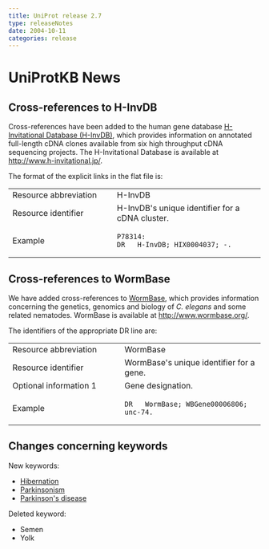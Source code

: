 ```yaml
---
title: UniProt release 2.7
type: releaseNotes
date: 2004-10-11
categories: release
---
```


# UniProtKB News

## Cross-references to H-InvDB

Cross-references have been added to the human gene database [H-Invitational Database (H-InvDB)](http://www.h-invitational.jp/), which provides information on annotated full-length cDNA clones available from six high throughput cDNA sequencing projects. The H-Invitational Database is available at <http://www.h-invitational.jp/>.

The format of the explicit links in the flat file is:

<table><colgroup><col style="width: 41%" /><col style="width: 58%" /></colgroup><tbody><tr class="odd"><td>Resource abbreviation</td><td>H-InvDB</td></tr><tr class="even"><td>Resource identifier</td><td>H-InvDB's unique identifier for a cDNA cluster.</td></tr><tr class="odd"><td>Example</td><td><pre><code>P78314:
DR   H-InvDB; HIX0004037; -.</code></pre></td></tr></tbody></table>

## Cross-references to WormBase

We have added cross-references to [WormBase](http://www.wormbase.org/), which provides information concerning the genetics, genomics and biology of _C. elegans_ and some related nematodes. WormBase is available at <http://www.wormbase.org/>.

The identifiers of the appropriate DR line are:

<table><colgroup><col style="width: 44%" /><col style="width: 55%" /></colgroup><tbody><tr class="odd"><td>Resource abbreviation</td><td>WormBase</td></tr><tr class="even"><td>Resource identifier</td><td>WormBase's unique identifier for a gene.</td></tr><tr class="odd"><td>Optional information 1</td><td>Gene designation.</td></tr><tr class="even"><td>Example</td><td><pre><code>DR   WormBase; WBGene00006806; unc-74.</code></pre></td></tr></tbody></table>

## Changes concerning keywords

New keywords:

- [Hibernation](https://www.uniprot.org/keywords/KW-0909)
- [Parkinsonism](https://www.uniprot.org/keywords/KW-0908)
- [Parkinson's disease](https://www.uniprot.org/keywords/KW-0907)

Deleted keyword:

- Semen
- Yolk
